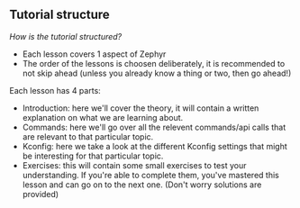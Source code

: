## Tutorial structure

*How is the tutorial structured?* 
- Each lesson covers 1 aspect of Zephyr
- The order of the lessons is choosen deliberately, it is recommended to not skip ahead (unless you already know a thing or two, then go ahead!)

Each lesson has 4 parts:
- Introduction: here we'll cover the theory, it will contain a written explanation on what we are learning about.
- Commands: here we'll go over all the relevent commands/api calls that are relevant to that particular topic.
- Kconfig: here we take a look at the different Kconfig settings that might be interesting for that particular topic.
- Exercises: this will contain some small exercises to test your understanding. If you're able to complete them, you've mastered this lesson and can go on to the next one. (Don't worry solutions are provided)
